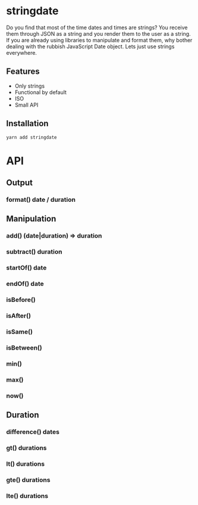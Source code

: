 # stringdate

Do you find that most of the time dates and times are strings? You receive them through JSON as a string and you render them to the user as a string. If you are already using libraries to manipulate and format them, why bother dealing with the rubbish JavaScript Date object. Lets just use strings everywhere.



## Features
- Only strings
- Functional by default
- ISO
- Small API

## Installation

```
yarn add stringdate
```

# API

## Output
### format() date / duration

## Manipulation
### add() (date|duration) => duration
### subtract() duration
### startOf() date
### endOf() date
### isBefore() 
### isAfter()
### isSame()
### isBetween()
### min()
### max()
### now()

## Duration
### difference() dates
### gt() durations
### lt() durations
### gte() durations
### lte() durations


